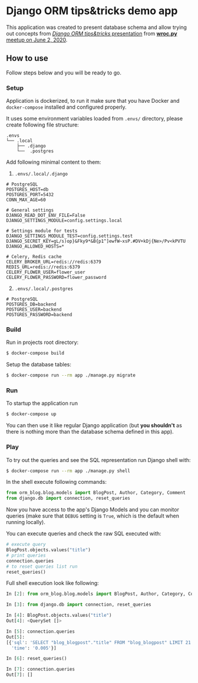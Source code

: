 # Django ORM tips&tricks demo app

This application was created to present database schema and 
allow trying out concepts from [*Django ORM tips&tricks* 
presentation](https://docs.google.com/presentation/d/1ApNBIzdBbAc9FTzeO2kGINDS5EuUQQlF2LadPY7_vso/edit?usp=sharing) from [**wroc.py** meetup on June 2, 2020](https://www.meetup.com/en-AU/wrocpy/events/fzctlrybcjbdb/).

## How to use

Follow steps below and you will be ready to go.

### Setup

Application is dockerized, to run it make sure that you have 
Docker and `docker-compose` installed and configured properly.

It uses some environment variables loaded from `.envs/` directory,
please create following file structure:
```
.envs
└── .local
    ├── .django
    └──  .postgres
```

Add following minimal content to them:
1. `.envs/.local/.django`
```
# PostgreSQL
POSTGRES_HOST=db
POSTGRES_PORT=5432
CONN_MAX_AGE=60

# General settings
DJANGO_READ_DOT_ENV_FILE=False
DJANGO_SETTINGS_MODULE=config.settings.local

# Settings module for tests
DJANGO_SETTINGS_MODULE_TEST=config.settings.test
DJANGO_SECRET_KEY=gL/s)op}&Fky9*&B{p1^]ewfW~xsP.#DV+kDj{Ne>/Pv<kPVTU
DJANGO_ALLOWED_HOSTS=*

# Celery, Redis cache
CELERY_BROKER_URL=redis://redis:6379
REDIS_URL=redis://redis:6379
CELERY_FLOWER_USER=flower_user
CELERY_FLOWER_PASSWORD=flower_password
```
2. `.envs/.local/.postgres`
```
# PostgreSQL
POSTGRES_DB=backend
POSTGRES_USER=backend
POSTGRES_PASSWORD=backend
```

### Build

Run in projects root directory:
```bash
$ docker-compose build
```

Setup the database tables:
```bash
$ docker-compose run --rm app ./manage.py migrate
```


### Run

To startup the application run
```bash
$ docker-compose up
```
You can then use it like regular Django application (but 
**you shouldn't** as there is nothing more than the database 
schema defined in this app).


### Play
To try out the queries and see the SQL representation run 
Django shell with:
```bash
$ docker-compose run --rm app ./manage.py shell
```

In the shell execute following commands:
```python
from orm_blog.blog.models import BlogPost, Author, Category, Comment
from django.db import connection, reset_queries
```

Now you have access to the app's Django Models and you can monitor 
queries (make sure that `DEBUG` setting is `True`, which is the 
default when running locally).

You can execute queries and check the raw SQL executed with:
```python
# execute query
BlogPost.objects.values("title")
# print queries
connection.queries
# to reset queries list run
reset_queries()  
 ```

Full shell execution look like following:
```python
In [2]: from orm_blog.blog.models import BlogPost, Author, Category, Comment           

In [3]: from django.db import connection, reset_queries                                

In [4]: BlogPost.objects.values("title")                                               
Out[4]: <QuerySet []>

In [5]: connection.queries                                                             
Out[5]: 
[{'sql': 'SELECT "blog_blogpost"."title" FROM "blog_blogpost" LIMIT 21',
  'time': '0.005'}]

In [6]: reset_queries()                                                                

In [7]: connection.queries                                                             
Out[7]: []
``` 
